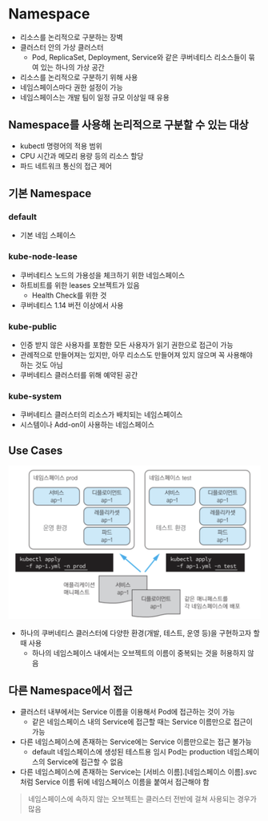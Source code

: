 # Namespace

- 리소스를 논리적으로 구분하는 장벽
- 클러스터 안의 가상 클러스터
	- Pod, ReplicaSet, Deployment, Service와 같은 쿠버네티스 리소스들이 묶여 있는 하나의 가상 공간
- 리소스를 논리적으로 구분하기 위해 사용
- 네임스페이스마다 권한 설정이 가능
- 네임스페이스는 개발 팀이 일정 규모 이상일 때 유용

## Namespace를 사용해 논리적으로 구분할 수 있는 대상

 - kubectl 명령어의 적용 범위
 - CPU 시간과 메모리 용량 등의 리소스 할당
 - 파드 네트워크 통신의 접근 제어

## 기본 Namespace

### default

- 기본 네임 스페이스

### kube-node-lease

- 쿠버네티스 노드의 가용성을 체크하기 위한 네임스페이스
- 하트비트를 위한 leases 오브젝트가 있음
	- Health Check를 위한 것
- 쿠버네티스 1.14 버전 이상에서 사용

### kube-public

- 인증 받지 않은 사용자를 포함한 모든 사용자가 읽기 권한으로 접근이 가능
- 관례적으로 만들어져는 있지만, 아무 리소스도 만들어져 있지 않으며 꼭 사용해야 하는 것도 아님
- 쿠버네티스 클러스터를 위해 예약된 공간

### kube-system

- 쿠버네티스 클러스터의 리소스가 배치되는 네임스페이스
- 시스템이나 Add-on이 사용하는 네임스페이스

## Use Cases

![ns](https://github.com/seungwonbased/TIL/blob/main/K8s/assets/ns1.png)

- 하나의 쿠버네티스 클러스터에 다양한 환경(개발, 테스트, 운영 등)을 구현하고자 할 때 사용
	- 하나의 네임스페이스 내에서는 오브젝트의 이름이 중복되는 것을 허용하지 않음

## 다른 Namespace에서 접근

- 클러스터 내부에서는 Service 이름을 이용해서 Pod에 접근하는 것이 가능 
	- 같은 네임스페이스 내의 Service에 접근할 때는 Service 이름만으로 접근이 가능
- 다른 네임스페이스에 존재하는 Service에는 Service 이름만으로는 접근 불가능
	- default 네임스페이스에 생성된 테스트용 임시 Pod는 production 네임스페이스의 Service에 접근할 수 없음
- 다른 네임스페이스에 존재하는 Service는 [서비스 이름].[네임스페이스 이름].svc 처럼 Service 이름 뒤에 네임스페이스 이름을 붙여서 접근해야 함

> 네임스페이스에 속하지 않는 오브젝트는 클러스터 전반에 걸쳐 사용되는 경우가 많음


